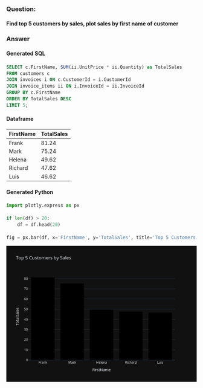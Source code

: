 
### Question: 
#### Find top 5 customers by sales, plot sales by first name of customer


### Answer


#### Generated SQL
```sql
SELECT c.FirstName, SUM(ii.UnitPrice * ii.Quantity) as TotalSales
FROM customers c
JOIN invoices i ON c.CustomerId = i.CustomerId
JOIN invoice_items ii ON i.InvoiceId = ii.InvoiceId
GROUP BY c.FirstName
ORDER BY TotalSales DESC
LIMIT 5;
```


#### Dataframe
| FirstName | TotalSales |
| --- | --- |
| Frank | 81.24 |
| Mark | 75.24 |
| Helena | 49.62 |
| Richard | 47.62 |
| Luis | 46.62 |



#### Generated Python
```python
import plotly.express as px

if len(df) > 20:
    df = df.head(20)

fig = px.bar(df, x='FirstName', y='TotalSales', title='Top 5 Customers by Sales')
```


![Image-165](images/img_165.png)

